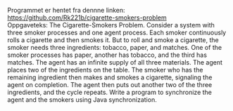 Programmet er hentet fra dennne linken:  https://github.com/Rk221b/cigarette-smokers-problem   
Oppgaveteks:
The Cigarette-Smokers Problem. Consider a system with three smoker processes and one agent process. Each smoker continuously rolls a cigarette and then smokes it. But to roll and smoke a cigarette, the smoker needs three ingredients: tobacco, paper, and matches. One of the smoker processes has paper, another has tobacco, and the third has matches. The agent has an infinite supply of all three materials. The agent places two of the ingredients on the table. The smoker who has the remaining ingredient then makes and smokes a cigarette, signaling the agent on completion. The agent then puts out another two of the three ingredients, and the cycle repeats. Write a program to synchronize the agent and the smokers using Java synchronization.
